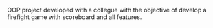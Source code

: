 OOP project developed with a collegue with the objective of develop a firefight game with scoreboard and all features.
